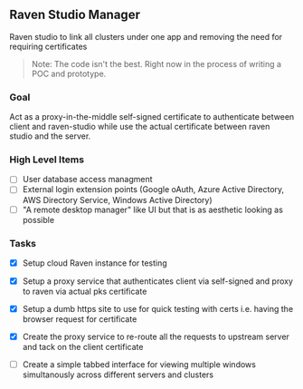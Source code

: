 ## Raven Studio Manager

Raven studio to link all clusters under one app and removing the need for requiring certificates

> Note: The code isn't the best. Right now in the process of writing a POC and prototype.

### Goal

Act as a proxy-in-the-middle self-signed certificate to authenticate between client and raven-studio while use the actual certificate between raven studio and the server.

### High Level Items
- [ ] User database access managment
- [ ] External login extension points (Google oAuth, Azure Active Directory, AWS Directory Service, Windows Active Directory)
- [ ] "A remote desktop manager" like UI but that is as aesthetic looking as possible

### Tasks

- [x] Setup cloud Raven instance for testing
- [x] Setup a proxy service that authenticates client via self-signed and proxy to raven via actual pks certificate

- [x] Setup a dumb https site to use for quick testing with certs i.e. having the browser request for certificate
- [x] Create the proxy service to re-route all the requests to upstream server and tack on the client certificate
- [ ] Create a simple tabbed interface for viewing multiple windows simultanously across different servers and clusters
